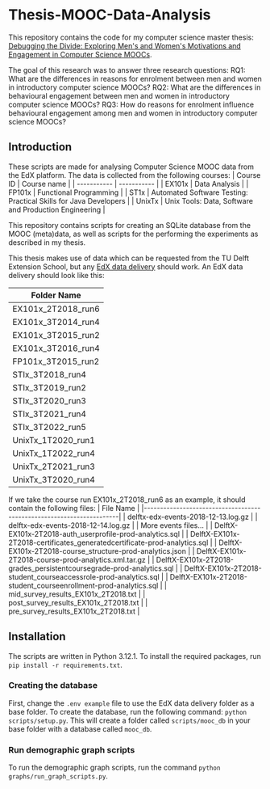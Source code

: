 # Thesis-MOOC-Data-Analysis

This repository contains the code for my computer science master thesis: [Debugging the Divide: Exploring Men's and Women's Motivations and Engagement in Computer Science MOOCs](https://repository.tudelft.nl/record/uuid:f4aceeec-5947-4578-834c-4bb43288c91a).

The goal of this research was to answer three research questions:
RQ1: What are the differences in reasons for enrolment between men and women in introductory computer science MOOCs?
RQ2: What are the differences in behavioural engagement between men and women in introductory computer science MOOCs?
RQ3: How do reasons for enrolment influence behavioural engagement among men and women in introductory computer science MOOCs?

## Introduction

These scripts are made for analysing Computer Science MOOC data from the EdX platform. The data is collected from the following courses:
| Course ID | Course name |
| ----------- | ----------- |
| EX101x | Data Analysis |
| FP101x | Functional Programming |
| ST1x | Automated Software Testing: Practical Skills for Java Developers |
| UnixTx | Unix Tools: Data, Software and Production Engineering |

This repository contains scripts for creating an SQLite database from the MOOC (meta)data, as well as scripts for the performing the experiments as described in my thesis.

This thesis makes use of data which can be requested from the TU Delft Extension School, but any [EdX data delivery](https://edx.readthedocs.io/projects/devdata/en/latest/using/package.html) should work. An EdX data delivery should look like this:

| Folder Name        |
| ------------------ |
| EX101x_2T2018_run6 |
| EX101x_3T2014_run4 |
| EX101x_3T2015_run2 |
| EX101x_3T2016_run4 |
| FP101x_3T2015_run2 |
| STIx_3T2018_run4   |
| STIx_3T2019_run2   |
| STIx_3T2020_run3   |
| STIx_3T2021_run4   |
| STIx_3T2022_run5   |
| UnixTx_1T2020_run1 |
| UnixTx_1T2022_run4 |
| UnixTx_2T2021_run3 |
| UnixTx_3T2020_run4 |

If we take the course run EX101x_2T2018_run6 as an example, it should contain the following files:
| File Name |
|----------------------------------------------------------------------|
| delftx-edx-events-2018-12-13.log.gz |
| delftx-edx-events-2018-12-14.log.gz |
| More events files... |
| DelftX-EX101x-2T2018-auth_userprofile-prod-analytics.sql |
| DelftX-EX101x-2T2018-certificates_generatedcertificate-prod-analytics.sql |
| DelftX-EX101x-2T2018-course_structure-prod-analytics.json |
| DelftX-EX101x-2T2018-course-prod-analytics.xml.tar.gz |
| DelftX-EX101x-2T2018-grades_persistentcoursegrade-prod-analytics.sql |
| DelftX-EX101x-2T2018-student_courseaccessrole-prod-analytics.sql |
| DelftX-EX101x-2T2018-student_courseenrollment-prod-analytics.sql |
| mid_survey_results_EX101x_2T2018.txt |
| post_survey_results_EX101x_2T2018.txt |
| pre_survey_results_EX101x_2T2018.txt |

## Installation

The scripts are written in Python 3.12.1. To install the required packages, run `pip install -r requirements.txt`.

### Creating the database

First, change the `.env example` file to use the EdX data delivery folder as a base folder.
To create the database, run the following command: `python scripts/setup.py`. This will create a folder called `scripts/mooc_db` in your base folder with a database called `mooc_db`.

### Run demographic graph scripts

To run the demographic graph scripts, run the command `python graphs/run_graph_scripts.py`.
